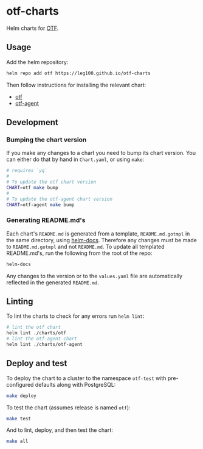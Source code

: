 # otf-charts

Helm charts for [OTF](https://github.com/leg100/otf).

## Usage

Add the helm repository:

```bash
helm repo add otf https://leg100.github.io/otf-charts
```

Then follow instructions for installing the relevant chart:

* [otf](./charts/otf/README.md)
* [otf-agent](./charts/otf-agent/README.md)

## Development

### Bumping the chart version

If you make any changes to a chart you need to bump its chart version. You can either do that by hand in `Chart.yaml`, or using `make`:

```bash
# requires `yq`
#
# To update the otf chart version
CHART=otf make bump
#
# To update the otf-agent chart version
CHART=otf-agent make bump
```

### Generating README.md's

Each chart's `README.md` is generated from a template, `README.md.gotmpl` in the same directory, using [helm-docs](https://github.com/norwoodj/helm-docs). Therefore any changes must be made to `README.md.gotmpl` and not `README.md`. To update all templated README.md's, run the following from the root of the repo:

```bash
helm-docs
```
Any changes to the version or to the `values.yaml` file are automatically reflected in the generated `README.md`. 

## Linting

To lint the charts to check for any errors run `helm lint`:

```bash
# lint the otf chart
helm lint ./charts/otf
# lint the otf-agent chart
helm lint ./charts/otf-agent
```

## Deploy and test

To deploy the chart to a cluster to the namespace `otf-test` with pre-configured defaults along with PostgreSQL:

```bash
make deploy
```

To test the chart (assumes release is named `otf`):

```bash
make test
```

And to lint, deploy, and then test the chart:

```bash
make all
```
